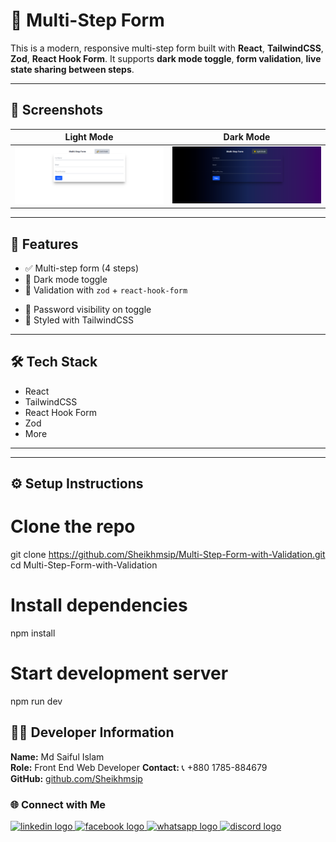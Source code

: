 # 🧾 Multi-Step Form

This is a modern, responsive multi-step form built with **React**, **TailwindCSS**, **Zod**, **React Hook Form**. 
It supports **dark mode toggle**, **form validation**, **live state sharing between steps**.

---

## 📸 Screenshots

| Light Mode                          | Dark Mode                           |
| ---------------------------------- | ----------------------------------- |
| ![Light Mode](./src/assets/Light%20Mode.png) | ![Dark Mode](./src/assets/Dark%20Mode.png) |

---

## 🚀 Features

- ✅ Multi-step form (4 steps)
- 🌙 Dark mode toggle
- 🧠 Validation with `zod` + `react-hook-form`
<!-- - 📦 Simulated API submission with React Query -->
- 🔐 Password visibility on toggle 
- 💨 Styled with TailwindCSS 

---

## 🛠️ Tech Stack

- React
- TailwindCSS 
- React Hook Form
- Zod
- More
<!-- - React Query -->

---

---

## ⚙️ Setup Instructions


# Clone the repo
git clone https://github.com/Sheikhmsip/Multi-Step-Form-with-Validation.git
cd Multi-Step-Form-with-Validation

# Install dependencies
npm install

# Start development server
npm run dev 

## 👨‍💻 Developer Information

**Name:** Md Saiful Islam  
**Role:** Front End Web Developer
**Contact:** 📞 +880 1785-884679  
**GitHub:** [github.com/Sheikhmsip](https://github.com/Sheikhmsip)  


### 🌐 Connect with Me

<div align="left">
  <a href="https://linkedin.com/in/sheikhmsip" target="_blank">
    <img src="https://raw.githubusercontent.com/maurodesouza/profile-readme-generator/master/src/assets/icons/social/linkedin/default.svg" width="52" height="40" alt="linkedin logo"  />
  </a>
  <a href="https://facebook.com/sheikhsip" target="_blank">
    <img src="https://raw.githubusercontent.com/maurodesouza/profile-readme-generator/master/src/assets/icons/social/facebook/default.svg" width="52" height="40" alt="facebook logo"  />
  </a>
  <a href="https://wa.me/8801785884679" target="_blank">
    <img src="https://raw.githubusercontent.com/maurodesouza/profile-readme-generator/master/src/assets/icons/social/whatsapp/default.svg" width="52" height="40" alt="whatsapp logo"  />
  </a>
  <a href="https://discordapp.com/_mdsaifulislam" target="_blank">
    <img src="https://raw.githubusercontent.com/maurodesouza/profile-readme-generator/master/src/assets/icons/social/discord/default.svg" width="52" height="40" alt="discord logo"  />
  </a>
</div>

###